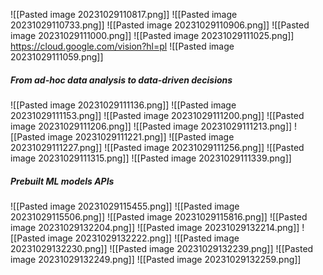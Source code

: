 ![[Pasted image 20231029110817.png]]
![[Pasted image 20231029110733.png]]
![[Pasted image 20231029110906.png]]
![[Pasted image 20231029111000.png]]
![[Pasted image 20231029111025.png]]
https://cloud.google.com/vision?hl=pl
![[Pasted image 20231029111059.png]]

##### From ad-hoc data analysis to data-driven decisions
![[Pasted image 20231029111136.png]]
![[Pasted image 20231029111153.png]]
![[Pasted image 20231029111200.png]]
![[Pasted image 20231029111206.png]]
![[Pasted image 20231029111213.png]]
![[Pasted image 20231029111221.png]]
![[Pasted image 20231029111227.png]]
![[Pasted image 20231029111256.png]]
![[Pasted image 20231029111315.png]]
![[Pasted image 20231029111339.png]]

##### Prebuilt ML models APIs
![[Pasted image 20231029115455.png]]
![[Pasted image 20231029115506.png]]
![[Pasted image 20231029115816.png]]
![[Pasted image 20231029132204.png]]
![[Pasted image 20231029132214.png]]
![[Pasted image 20231029132222.png]]
![[Pasted image 20231029132230.png]]
![[Pasted image 20231029132239.png]]
![[Pasted image 20231029132249.png]]
![[Pasted image 20231029132259.png]]

